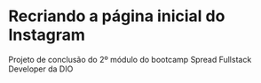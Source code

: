 #  Recriando a página inicial do Instagram

Projeto de conclusão do 2º módulo do bootcamp Spread Fullstack Developer da DIO